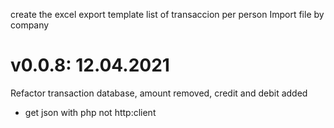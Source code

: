 create the excel export template
list of transaccion per person
Import file by company

# v0.0.8: 12.04.2021
Refactor transaction database, amount removed, credit and debit added

* get json with php not http:client


